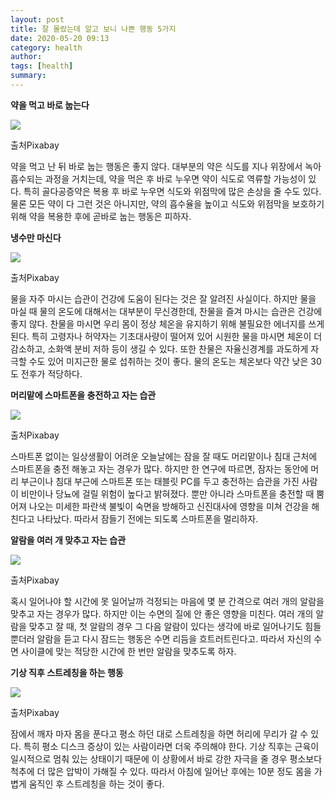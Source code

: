 ```yaml
---
layout: post
title: 잘 몰랐는데 알고 보니 나쁜 행동 5가지
date: 2020-05-20 09:13
category: health
author: 
tags: [health]
summary: 
---
```



**약을 먹고 바로 눕는다**

![](https://img1.daumcdn.net/thumb/R720x0/?fname=https%3A%2F%2Ft1.daumcdn.net%2Fliveboard%2Finterstella-story%2F52b0f306936646508024ef3dbfdbd7ec.JPG)

출처Pixabay

약을 먹고 난 뒤 바로 눕는 행동은 좋지 않다. 대부분의 약은 식도를 지나 위장에서 녹아 흡수되는 과정을 거치는데, 약을 먹은 후 바로 누우면 약이 식도로 역류할 가능성이 있다. 특히 골다공증약은 복용 후 바로 누우면 식도와 위점막에 많은 손상을 줄 수도 있다. 물론 모든 약이 다 그런 것은 아니지만, 약의 흡수율을 높이고 식도와 위점막을 보호하기 위해 약을 복용한 후에 곧바로 눕는 행동은 피하자.

**냉수만 마신다**

![](https://img1.daumcdn.net/thumb/R720x0/?fname=https%3A%2F%2Ft1.daumcdn.net%2Fliveboard%2Finterstella-story%2Fbda3463e083d432090e8acb93ea5d085.JPG)

출처Pixabay

물을 자주 마시는 습관이 건강에 도움이 된다는 것은 잘 알려진 사실이다. 하지만 물을 마실 때 물의 온도에 대해서는 대부분이 무신경한데, 찬물을 즐겨 마시는 습관은 건강에 좋지 않다. 찬물을 마시면 우리 몸이 정상 체온을 유지하기 위해 불필요한 에너지를 쓰게 된다. 특히 고령자나 허약자는 기초대사량이 떨어져 있어 시원한 물을 마시면 체온이 더 감소하고, 소화액 분비 저하 등이 생길 수 있다. 또한 찬물은 자율신경계를 과도하게 자극할 수도 있어 미지근한 물로 섭취하는 것이 좋다. 물의 온도는 체온보다 약간 낮은 30도 전후가 적당하다.

**머리맡에 스마트폰을 충전하고 자는 습관**

![](https://img1.daumcdn.net/thumb/R720x0/?fname=https%3A%2F%2Ft1.daumcdn.net%2Fliveboard%2Finterstella-story%2F314784844ae44d6ea2f851dda849a710.JPG)

출처Pixabay

스마트폰 없이는 일상생활이 어려운 오늘날에는 잠을 잘 때도 머리맡이나 침대 근처에 스마트폰을 충전 해놓고 자는 경우가 많다. 하지만 한 연구에 따르면, 잠자는 동안에 머리 부근이나 침대 부근에 스마트폰 또는 태블릿 PC를 두고 충전하는 습관을 가진 사람이 비만이나 당뇨에 걸릴 위험이 높다고 밝혀졌다. 뿐만 아니라 스마트폰을 충전할 때 뿜어져 나오는 미세한 파란색 불빛이 숙면을 방해하고 신진대사에 영향을 미쳐 건강을 해친다고 나타났다. 따라서 잠들기 전에는 되도록 스마트폰을 멀리하자.

**알람을 여러 개 맞추고 자는 습관**

![](https://img1.daumcdn.net/thumb/R720x0/?fname=https%3A%2F%2Ft1.daumcdn.net%2Fliveboard%2Finterstella-story%2F7d422149013b47739c67b844e7751d50.JPG)

출처Pixabay

혹시 일어나야 할 시간에 못 일어날까 걱정되는 마음에 몇 분 간격으로 여러 개의 알람을 맞추고 자는 경우가 많다. 하지만 이는 수면의 질에 안 좋은 영향을 미친다. 여러 개의 알람을 맞추고 잘 때, 첫 알람의 경우 그 다음 알람이 있다는 생각에 바로 일어나기도 힘들뿐더러 알람을 듣고 다시 잠드는 행동은 수면 리듬을 흐트러트린다고. 따라서 자신의 수면 사이클에 맞는 적당한 시간에 한 번만 알람을 맞추도록 하자.

**기상 직후 스트레칭을 하는 행동**

![](https://img1.daumcdn.net/thumb/R720x0/?fname=https%3A%2F%2Ft1.daumcdn.net%2Fliveboard%2Finterstella-story%2Fa740c76505d244a7a82eb598213cc387.JPG)

출처Pixabay

잠에서 깨자 마자 몸을 푼다고 평소 하던 대로 스트레칭을 하면 허리에 무리가 갈 수 있다. 특히 평소 디스크 증상이 있는 사람이라면 더욱 주의해야 한다. 기상 직후는 근육이 일시적으로 멈춰 있는 상태이기 때문에 이 상황에서 바로 강한 자극을 줄 경우 평소보다 척추에 더 많은 압박이 가해질 수 있다. 따라서 아침에 일어난 후에는 10분 정도 몸을 가볍게 움직인 후 스트레칭을 하는 것이 좋다.